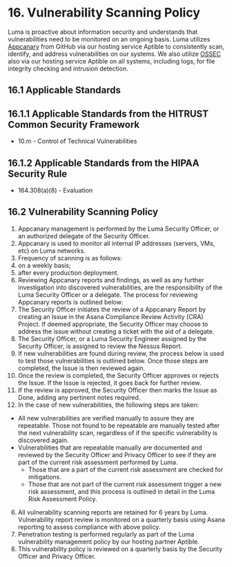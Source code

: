 # 16.  Vulnerability Scanning Policy

Luma is proactive about information security and understands that vulnerabilities need to be monitored on an ongoing basis. Luma utilizes [Appcanary](https://appcanary.com/) from GitHub via our hosting service Aptible to consistently scan, identify, and address vulnerabilities on our systems. We also utilize [OSSEC](http://www.ossec.net/) also via our hosting service Aptible on all systems, including logs, for file integrity checking and intrusion detection.

## 16.1 Applicable Standards

## 16.1.1 Applicable Standards from the HITRUST Common Security Framework

* 10.m - Control of Technical Vulnerabilities

## 16.1.2 Applicable Standards from the HIPAA Security Rule

* 164.308(a)(8) - Evaluation

##  16.2 Vulnerability Scanning Policy

1. Appcanary management is performed by the Luma Security Officer, or an authorized delegate of the Security Officer.
2. Appcanary is used to monitor all internal IP addresses (servers, VMs, etc) on Luma networks.
3. Frequency of scanning is as follows:
  1. on a weekly basis;
  2. after every production deployment.
4. Reviewing Appcanary reports and findings, as well as any further investigation into discovered vulnerabilities, are the responsibility of the Luma Security Officer or a delegate. The process for reviewing Appcanary reports is outlined below:
  1. The Security Officer initiates the review of a Appcanary Report by creating an Issue in the Asana Compliance Review Activity (CRA) Project. If deemed appropriate, the Security Officer may choose to address the issue without creating a ticket with the aid of a delegate.
  2. The Security Officer, or a Luma Security Engineer assigned by the Security Officer, is assigned to review the Nessus Report.
  3. If new vulnerabilities are found during review, the process below is used to test those vulnerabilities is outlined below. Once those steps are completed, the Issue is then reviewed again.
  4. Once the review is completed, the Security Officer approves or rejects the Issue. If the Issue is rejected, it goes back for further review.
  5. If the review is approved, the Security Officer then marks the Issue as Done, adding any pertinent notes required.
5. In the case of new vulnerabilities, the following steps are taken:
  * All new vulnerabilities are verified manually to assure they are repeatable. Those not found to be repeatable are manually tested after the next vulnerability scan, regardless of if the specific vulnerability is discovered again.
  * Vulnerabilities that are repeatable manually are documented and reviewed by the Security Officer and Privacy Officer to see if they are part of the current risk assessment performed by Luma.
    * Those that are a part of the current risk assessment are checked for mitigations.
    * Those that are not part of the current risk assessment trigger a new risk assessment, and this process is outlined in detail in the Luma Risk Assessment Policy.
6.  All vulnerability scanning reports are retained for 6 years by Luma. Vulnerability report review is monitored on a quarterly basis using Asana reporting to assess compliance with above policy.
7. Penetration testing is performed regularly as part of the Luma vulnerability management policy by our hosting partner Aptible.
8. This vulnerability policy is reviewed on a quarterly basis by the Security Officer and Privacy Officer.
